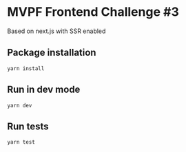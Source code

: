 # MVPF Frontend Challenge #3

Based on next.js with SSR enabled

## Package installation

`yarn install`

## Run in dev mode

`yarn dev`

## Run tests

`yarn test`
